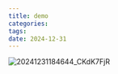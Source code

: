 ```yaml
---
title: demo
categories: 
tags:
date: 2024-12-31
---
```


![20241231184644_CKdK7FjR](20241231184644_CKdK7FjR.png)